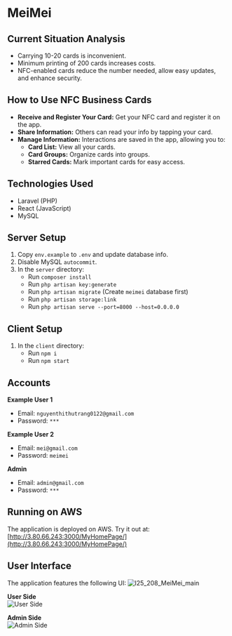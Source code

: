 # MeiMei

## Current Situation Analysis
- Carrying 10-20 cards is inconvenient.
- Minimum printing of 200 cards increases costs.
- NFC-enabled cards reduce the number needed, allow easy updates, and enhance security.

## How to Use NFC Business Cards
- **Receive and Register Your Card:** Get your NFC card and register it on the app.
- **Share Information:** Others can read your info by tapping your card.
- **Manage Information:** Interactions are saved in the app, allowing you to:
  - **Card List:** View all your cards.
  - **Card Groups:** Organize cards into groups.
  - **Starred Cards:** Mark important cards for easy access.

## Technologies Used
- Laravel (PHP)
- React (JavaScript)
- MySQL

## Server Setup
1. Copy `env.example` to `.env` and update database info.
2. Disable MySQL `autocommit`.
3. In the `server` directory:
   - Run `composer install`
   - Run `php artisan key:generate`
   - Run `php artisan migrate` (Create `meimei` database first)
   - Run `php artisan storage:link`
   - Run `php artisan serve --port=8000 --host=0.0.0.0`

## Client Setup
1. In the `client` directory:
   - Run `npm i`
   - Run `npm start`

## Accounts
**Example User 1**
- Email: `nguyenthithutrang0122@gmail.com`
- Password: `***`

**Example User 2**
- Email: `mei@gmail.com`
- Password: `meimei`

**Admin**
- Email: `admin@gmail.com`
- Password: `***`

## Running on AWS
The application is deployed on AWS. Try it out at:  
[http://3.80.66.243:3000/MyHomePage/](http://3.80.66.243:3000/MyHomePage/)

## User Interface
The application features the following UI:
![I25_208_MeiMei_main](https://github.com/user-attachments/assets/915a3bfe-1f99-4a57-9324-219809b12b5a)

**User Side**  
![User Side](https://github.com/ThuTrang912/MeiMei/assets/129019073/9ac9863e-6959-4e6b-8cb1-73375855f521)

**Admin Side**  
![Admin Side](https://github.com/user-attachments/assets/a73ec86d-17cd-41ec-9c04-21d81617ea7b)
